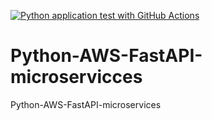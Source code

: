 [![Python application test with GitHub Actions](https://github.com/VineeS/Python-AWS-FastAPI-microservicces/actions/workflows/devops.yml/badge.svg)](https://github.com/VineeS/Python-AWS-FastAPI-microservicces/actions/workflows/devops.yml)

# Python-AWS-FastAPI-microservicces
Python-AWS-FastAPI-microservices
